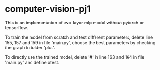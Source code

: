 # computer-vision-pj1
This is an implementation of two-layer mlp model without pytorch or tensorflow.

To train the model from scratch and test different parameters, delete line 155, 157 and 159 in file 'main.py', choose the best parameters by checking the graph in folder 'plot'.

To directly use the trained model, delete '#' in line 163 and 164 in file 'main.py' and define xtest.
